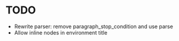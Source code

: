 # TODO

- Rewrite parser: remove paragraph_stop_condition and use parse
- Allow inline nodes in environment title
